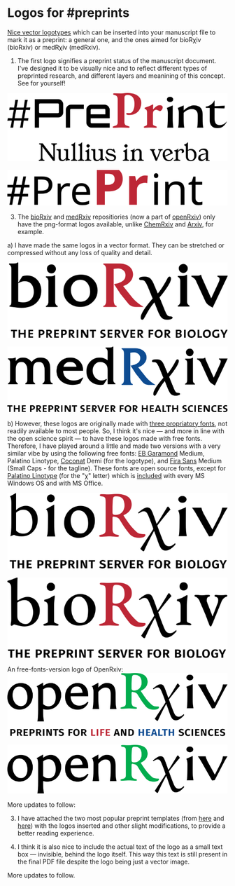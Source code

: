 # Logos for #preprints
[Nice vector logotypes](/preprint_logos/svg_files) which can be inserted into your manuscript file to mark it as a preprint: a general one, and the ones aimed for bioRχiv (bioRxiv) or medRχiv (medRxiv).

1) The first logo signifies a preprint status of the manuscript document. I've designed it to be visually nice and to reflect different types of preprinted research, and different layers and meanining of this concept.
See for yourself!

![preprint logo](/preprint_logos/svg_files/preprint_logo_full_v1.svg) &nbsp;&nbsp;&nbsp;&nbsp;&nbsp;&nbsp; ![preprint logo single-word](/preprint_logos/svg_files/preprint_logo_single-word_v1.svg)

3) The [bioRxiv](https://www.biorxiv.org/) and [medRxiv](https://www.medrxiv.org/) repositiories (now a part of [openRxiv](https://www.cshl.edu/the-natural-evolution-of-biorxiv-and-medrxiv/)) only have the png-format logos available, unlike [ChemRxiv](https://chemrxiv.org/engage/chemrxiv/public-dashboard) and [Arxiv](https://arxiv.org/), for example.

a) I have made the same logos in a vector format. They can be stretched or compressed without any loss of quality and detail.

![bioRxiv logo](/preprint_logos/svg_files/bioRxiv_logo_full.svg) &nbsp;&nbsp;&nbsp;&nbsp;&nbsp;&nbsp; ![medRxiv logo](/preprint_logos/svg_files/medRxiv_logo_full.svg)

b) However, these logos are originally made with [three propriatory fonts](http://disq.us/p/32uc0ua), not readily available to most people. 
So, I think it's nice — and more in line with the open science spirit — to have these logos made with free fonts. 
Therefore, I have played around a little and made two versions with a very similar vibe by using the following free fonts: [EB Garamond](http://www.georgduffner.at/ebgaramond/) Medium, Palatino Linotype, [Coconat](https://www.collletttivo.it/typefaces/coconat) Demi (for the logotype), and [Fira Sans](https://fonts.google.com/specimen/Fira+Sans) Medium (Small Caps - for the tagline). These fonts are open source fonts, except for [Palatino Linotype](https://learn.microsoft.com/en-us/typography/font-list/palatino-linotype) (for the "χ" letter) which is [included](https://learn.microsoft.com/en-us/typography/font-list/palatino-linotype) with every MS Windows OS and with MS Office.

![bioRxiv logo v1](/preprint_logos/svg_files/bioRxiv_logo_full_free-fonts-version_style1.svg) &nbsp;&nbsp;&nbsp; ![bioRxiv logo v2](/preprint_logos/svg_files/bioRxiv_logo_full_free-fonts-version_style2.svg) 

An free-fonts-version logo of OpenRxiv:
![openRxiv, OpenRχiv logo v1](/preprint_logos/svg_files/openRxiv_logo_full_free-fonts-version_style1.svg) &nbsp;&nbsp;&nbsp; ![openRxiv, OpenRχiv logo v1, single-word](/preprint_logos/svg_files/openRxiv_logo_name-only_free-fonts-version_style1.svg)

More updates to follow:

3) I have attached the two most popular preprint templates (from [here](https://github.com/finkelsteinlab/BioRxiv-Template) and [here](https://github.com/chrelli/bioRxiv-word-template)) with the logos inserted and other slight modifications, to provide a better reading experience.

4) I think it is also nice to include the actual text of the logo as a small text box  — invisible, behind the logo itself. This way this text is still present in the final PDF file despite the logo being just a vector image.

More updates to follow.

